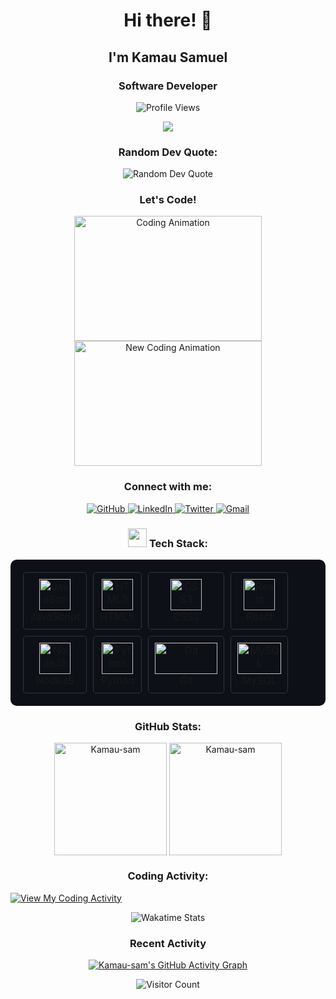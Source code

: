 <h1 align="center">Hi there! 👋</h1>
<h2 align="center">I'm Kamau Samuel</h2>
<h3 align="center">Software Developer</h3>

<p align="center">
  <img src="https://komarev.com/ghpvc/?username=Kamau-sam&color=00b3ff&style=flat-square&label=Profile+Views" alt="Profile Views" />
</p>

<p align="center">
  <a href="https://github.com/Kamau-sam?tab=repositories">
    <img src="https://readme-typing-svg.herokuapp.com/?lines=Check+out+my+projects!;Always+learning+new+things&center=true&width=380&height=45">
  </a>
</p>

<h3 align="center">Random Dev Quote:</h3>
<p align="center">
  <img src="https://quotes-github-readme.vercel.app/api?type=horizontal&theme=radical" alt="Random Dev Quote" />
</p>

<h3 align="center">Let's Code!</h3>
<p align="center">
  <img src="https://media.tenor.com/2uyENRmiUt0AAAAC/coding.gif" alt="Coding Animation" width="300" height="200">
  <img src="https://media0.giphy.com/media/v1.Y2lkPTc5MGI3NjExYWJ1cDU1a2tjcjBtbnRnemp4dWpwODN5ZmcybGNtaXY3dG8xa2FxdSZlcD12MV9pbnRlcm5hbF9naWZfYnlfaWQmY3Q9Zw/26tn33aiTi1jkl6H6/giphy.webp" alt="New Coding Animation" width="300" height="200">
</p>

<h3 align="center">Connect with me:</h3>
<p align="center">
  <a href="https://github.com/Kamau-sam" target="_blank">
    <img src="https://img.shields.io/badge/GitHub-100000?style=for-the-badge&logo=github&logoColor=white" alt="GitHub">
  </a>
  <a href="https://www.linkedin.com/in/samuel-kamau-sk6411" target="blank">
    <img src="https://img.shields.io/badge/LinkedIn-0077B5?style=for-the-badge&logo=linkedin&logoColor=white" alt="LinkedIn">
  </a>
  <a href="https://twitter.com/Skamau" target="_blank">
    <img src="https://img.shields.io/badge/Twitter-000000?style=for-the-badge&logo=x&logoColor=white" alt="Twitter">
  </a>
  <a href="mailto:skamau.6411@gmail.com">
    <img src="https://img.shields.io/badge/Gmail-D14836?style=for-the-badge&logo=gmail&logoColor=white" alt="Gmail">
  </a>
</p>

<h3 align="center">
  <img src="https://media.giphy.com/media/WUlplcMpOCEmTGBtBW/giphy.gif" width="30"> 
  Tech Stack:
</h3>


<table align="center" style="border-collapse: separate; border-spacing: 10px; background-color: #0d1117; border-radius: 10px; padding: 10px;">
  <tr>
    <td style="text-align: center; padding: 10px; border: 1px solid #30363d; border-radius: 5px;">
      <img src="https://media3.giphy.com/media/ln7z2eWriiQAllfVcn/200w.webp" alt="JavaScript" width="50" height="50">
      <br>JavaScript
    </td>
    <td style="text-align: center; padding: 10px; border: 1px solid #30363d; border-radius: 5px;">
      <img src="https://media.giphy.com/media/XAxylRMCdpbEWUAvr8/giphy.gif" alt="HTML5" width="50" height="50">
      <br>HTML5
    </td>
    <td style="text-align: center; padding: 10px; border: 1px solid #30363d; border-radius: 5px;">
      <img src="https://media.giphy.com/media/fsEaZldNC8A1PJ3mwp/giphy.gif" alt="CSS3" width="50" height="50">
      <br>CSS3
    </td>
    <td style="text-align: center; padding: 10px; border: 1px solid #30363d; border-radius: 5px;">
      <img src="https://media.giphy.com/media/eNAsjO55tPbgaor7ma/giphy.gif" alt="React" width="50" height="50">
      <br>React
    </td>
  </tr>
  <tr>
    <td style="text-align: center; padding: 10px; border: 1px solid #30363d; border-radius: 5px;">
      <img src="https://media.giphy.com/media/kdFc8fubgS31b8DsVu/giphy.gif" alt="NodeJS" width="50" height="50">
      <br>NodeJS
    </td>
    <td style="text-align: center; padding: 10px; border: 1px solid #30363d; border-radius: 5px;">
      <img src="https://media.giphy.com/media/LMt9638dO8dftAjtco/giphy.gif" alt="Python" width="50" height="50">
      <br>Python
    </td>
    <td style="text-align: center; padding: 10px; border: 1px solid #30363d; border-radius: 5px;">
      <img src="https://media.giphy.com/media/kH1DBkPNyZPOk0BxrM/giphy.gif" alt="Git" width="100" height="50">
      <br>Git
    </td>
    <td style="text-align: center; padding: 10px; border: 1px solid #30363d; border-radius: 5px;">
      <img src="https://media.giphy.com/media/W71QxkQgCDM1WJYdFz/giphy.gif" alt="MySQL" width="70" height="50">
      <br>MySQL
    </td>
  </tr>
</table>

<h3 align="center">GitHub Stats:</h3>
<p align="center">
  <img align="center" height="180em" src="https://github-readme-stats.vercel.app/api/top-langs/?username=Kamau-sam&langs_count=8&theme=neon" alt="Kamau-sam" />
  <img align="center" height="180em" src="https://github-readme-streak-stats.herokuapp.com/?user=Kamau-sam&theme=neon-dark" alt="Kamau-sam" />
</p>


<h3 align="center">Coding Activity:</h3>
<a href="https://wakatime.com/@Kamau" target="_blank">
  <img src="https://img.shields.io/badge/Wakatime-View%20My%20Coding%20Activity-blue" alt="View My Coding Activity" />
</a>
<p align="center">
  <img src="https://github-readme-stats.vercel.app/api/wakatime?username=Kamau&theme=radical" alt="Wakatime Stats" />
</p>



<h3 align="center">Recent Activity</h3>
<p align="center">
  <a href="https://github.com/Kamau-sam"><img src="https://github-readme-activity-graph.cyclic.app/graph?username=Kamau-sam&theme=react-dark" alt="Kamau-sam's GitHub Activity Graph" /></a>
</p>

<p align="center">
  <img src="https://profile-counter.glitch.me/{Kamau-sam}/count.svg" alt="Visitor Count" />
</p>
